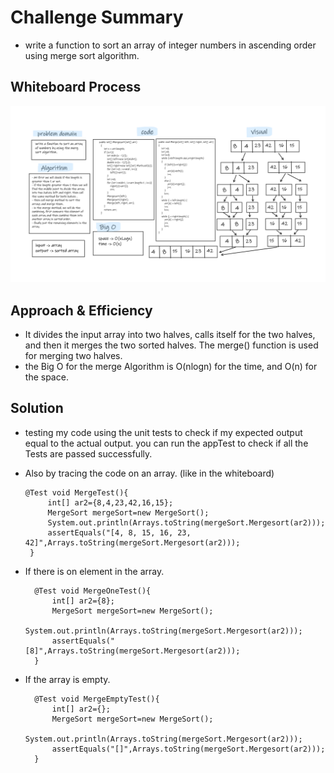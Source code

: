 # Challenge Summary
- write a function to sort an array of integer numbers in ascending order using merge sort algorithm.

## Whiteboard Process
![mergeSort](mergeSort.png)

## Approach & Efficiency
- It divides the input array into two halves, calls itself for the two halves, and then it merges the two sorted halves. The merge() function is used for merging two halves.  
- the Big O for the merge Algorithm is O(nlogn) for the time, and O(n) for the space.  

## Solution
- testing my code using the unit tests to check if my expected output equal to the actual output. you can run the appTest to check if all the Tests are passed successfully.  
- Also by tracing the code on an array. (like in the whiteboard)   

   ```
  @Test void MergeTest(){
        int[] ar2={8,4,23,42,16,15};
        MergeSort mergeSort=new MergeSort();
        System.out.println(Arrays.toString(mergeSort.Mergesort(ar2)));
        assertEquals("[4, 8, 15, 16, 23, 42]",Arrays.toString(mergeSort.Mergesort(ar2)));
    }
  ```  
- If there is on element in the array.  

  ```
    @Test void MergeOneTest(){
        int[] ar2={8};
        MergeSort mergeSort=new MergeSort();
        System.out.println(Arrays.toString(mergeSort.Mergesort(ar2)));
        assertEquals("[8]",Arrays.toString(mergeSort.Mergesort(ar2)));
    }
  ```  
- If the array is empty.  

  ```
    @Test void MergeEmptyTest(){
        int[] ar2={};
        MergeSort mergeSort=new MergeSort();
        System.out.println(Arrays.toString(mergeSort.Mergesort(ar2)));
        assertEquals("[]",Arrays.toString(mergeSort.Mergesort(ar2)));
    }
  ```
  

